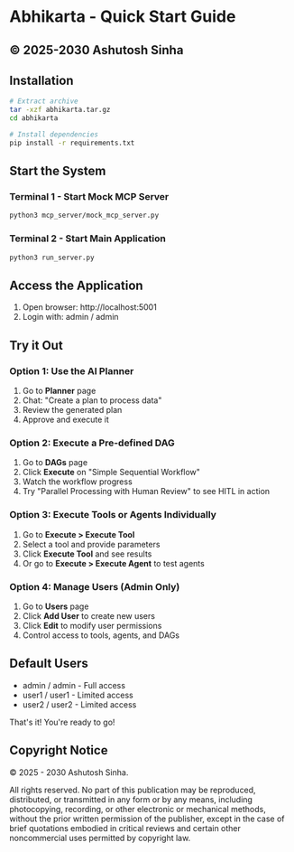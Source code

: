 # Abhikarta - Quick Start Guide

## © 2025-2030 Ashutosh Sinha

## Installation

```bash
# Extract archive
tar -xzf abhikarta.tar.gz
cd abhikarta

# Install dependencies
pip install -r requirements.txt
```

## Start the System

### Terminal 1 - Start Mock MCP Server
```bash
python3 mcp_server/mock_mcp_server.py
```

### Terminal 2 - Start Main Application
```bash
python3 run_server.py
```

## Access the Application

1. Open browser: http://localhost:5001
2. Login with: admin / admin

## Try it Out

### Option 1: Use the AI Planner
1. Go to **Planner** page
2. Chat: "Create a plan to process data"
3. Review the generated plan
4. Approve and execute it

### Option 2: Execute a Pre-defined DAG
1. Go to **DAGs** page
2. Click **Execute** on "Simple Sequential Workflow"
3. Watch the workflow progress
4. Try "Parallel Processing with Human Review" to see HITL in action

### Option 3: Execute Tools or Agents Individually
1. Go to **Execute > Execute Tool**
2. Select a tool and provide parameters
3. Click **Execute Tool** and see results
4. Or go to **Execute > Execute Agent** to test agents

### Option 4: Manage Users (Admin Only)
1. Go to **Users** page
2. Click **Add User** to create new users
3. Click **Edit** to modify user permissions
4. Control access to tools, agents, and DAGs

## Default Users

- admin / admin - Full access
- user1 / user1 - Limited access
- user2 / user2 - Limited access

That's it! You're ready to go!


## Copyright Notice

© 2025 - 2030 Ashutosh Sinha.

All rights reserved. No part of this publication may be reproduced, distributed, or transmitted in any form or by any means, including photocopying, recording, or other electronic or mechanical methods, without the prior written permission of the publisher, except in the case of brief quotations embodied in critical reviews and certain other noncommercial uses permitted by copyright law.
